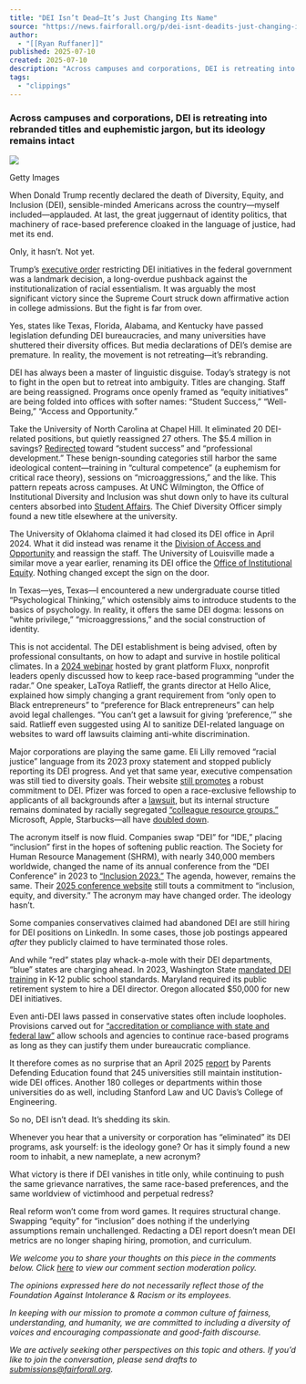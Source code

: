 ```yaml
---
title: "DEI Isn’t Dead—It’s Just Changing Its Name"
source: "https://news.fairforall.org/p/dei-isnt-deadits-just-changing-its?publication_id=415200&post_id=167998090&isFreemail=true&r=7br8e&triedRedirect=true"
author:
  - "[[Ryan Ruffaner]]"
published: 2025-07-10
created: 2025-07-10
description: "Across campuses and corporations, DEI is retreating into rebranded titles and euphemistic jargon, but its ideology remains intact"
tags:
  - "clippings"
---
```

### Across campuses and corporations, DEI is retreating into rebranded titles and euphemistic jargon, but its ideology remains intact

![](https://substackcdn.com/image/fetch/$s_!2iJT!)

Getty Images

When Donald Trump recently declared the death of Diversity, Equity, and Inclusion (DEI), sensible-minded Americans across the country—myself included—applauded. At last, the great juggernaut of identity politics, that machinery of race-based preference cloaked in the language of justice, had met its end.

Only, it hasn’t. Not yet.

Trump’s [executive order](https://www.whitehouse.gov/presidential-actions/2025/01/ending-radical-and-wasteful-government-dei-programs-and-preferencing/) restricting DEI initiatives in the federal government was a landmark decision, a long-overdue pushback against the institutionalization of racial essentialism. It was arguably the most significant victory since the Supreme Court struck down affirmative action in college admissions. But the fight is far from over.

Yes, states like Texas, Florida, Alabama, and Kentucky have passed legislation defunding DEI bureaucracies, and many universities have shuttered their diversity offices. But media declarations of DEI’s demise are premature. In reality, the movement is not retreating—it’s rebranding.

DEI has always been a master of linguistic disguise. Today’s strategy is not to fight in the open but to retreat into ambiguity. Titles are changing. Staff are being reassigned. Programs once openly framed as “equity initiatives” are being folded into offices with softer names: “Student Success,” “Well-Being,” “Access and Opportunity.”

Take the University of North Carolina at Chapel Hill. It eliminated 20 DEI-related positions, but quietly reassigned 27 others. The $5.4 million in savings? [Redirected](https://www.highereddive.com/news/unc-university-of-north-carolina-system-eliminates-59-dei-related-positions/726892/) toward “student success” and “professional development.” These benign-sounding categories still harbor the same ideological content—training in “cultural competence” (a euphemism for critical race theory), sessions on “microaggressions,” and the like. This pattern repeats across campuses. At UNC Wilmington, the Office of Institutional Diversity and Inclusion was shut down only to have its cultural centers absorbed into [Student Affairs](https://www.highereddive.com/news/dei-eliminations-cuts-offices-colleges-texas-florida-kentucky-alabama/727414/#:~:text=Texas,before%20it%20took%20effect%20Jan). The Chief Diversity Officer simply found a new title elsewhere at the university.

The University of Oklahoma claimed it had closed its DEI office in April 2024. What it did instead was rename it the [Division of Access and Opportunity](https://www.highereddive.com/news/dei-eliminations-cuts-offices-colleges-texas-florida-kentucky-alabama/727414/#:~:text=Texas,before%20it%20took%20effect%20Jan) and reassign the staff. The University of Louisville made a similar move a year earlier, renaming its DEI office the [Office of Institutional Equity](https://louisville.edu/institutionalequity/). Nothing changed except the sign on the door.

In Texas—yes, Texas—I encountered a new undergraduate course titled “Psychological Thinking,” which ostensibly aims to introduce students to the basics of psychology. In reality, it offers the same DEI dogma: lessons on “white privilege,” “microaggressions,” and the social construction of identity.

This is not accidental. The DEI establishment is being advised, often by professional consultants, on how to adapt and survive in hostile political climates. In a [2024 webinar](https://freebeacon.com/politics/left-wing-nonprofits-discuss-strategy-to-stay-under-the-radar-and-tweak-language-to-dodge-discrimination-lawsuits/) hosted by grant platform Fluxx, nonprofit leaders openly discussed how to keep race-based programming “under the radar.” One speaker, LaToya Ratlieff, the grants director at Hello Alice, explained how simply changing a grant requirement from “only open to Black entrepreneurs” to “preference for Black entrepreneurs” can help avoid legal challenges. “You can’t get a lawsuit for giving ‘preference,’” she said. Ratlieff even suggested using AI to sanitize DEI-related language on websites to ward off lawsuits claiming anti-white discrimination.

Major corporations are playing the same game. Eli Lilly removed “racial justice” language from its 2023 proxy statement and stopped publicly reporting its DEI progress. And yet that same year, executive compensation was still tied to diversity goals. Their website [still promotes](https://sustainability.lilly.com/social/dei#dei-management-approach) a robust commitment to DEI. Pfizer was forced to open a race-exclusive fellowship to applicants of all backgrounds after a [lawsuit](https://www.reuters.com/business/healthcare-pharmaceuticals/pfizer-resolves-conservative-challenge-diversity-fellowship-program-2025-01-31/), but its internal structure remains dominated by racially segregated [“colleague resource groups.”](https://www.pfizer.com/about/responsibility/diversity-and-inclusion) Microsoft, Apple, Starbucks—all have [doubled down](https://www.hrgrapevine.com/us/content/article/2025-01-21-apple-microsoft-double-down-on-dei-as-trump-begins-dei-dismantling).

The acronym itself is now fluid. Companies swap “DEI” for “IDE,” placing “inclusion” first in the hopes of softening public reaction. The Society for Human Resource Management (SHRM), with nearly 340,000 members worldwide, changed the name of its annual conference from the “DEI Conference” in 2023 to [“Inclusion 2023.”](https://www.washingtonpost.com/business/2024/05/05/dei-affirmative-action-rebrand-evolution/) The agenda, however, remains the same. Their [2025 conference website](https://conferences.shrm.org/inclusion-2025/program-overview) still touts a commitment to “inclusion, equity, and diversity.” The acronym may have changed order. The ideology hasn’t.

Some companies conservatives claimed had abandoned DEI are still hiring for DEI positions on LinkedIn. In some cases, those job postings appeared *after* they publicly claimed to have terminated those roles.

And while “red” states play whack-a-mole with their DEI departments, “blue” states are charging ahead. In 2023, Washington State [mandated DEI training](https://apnews.com/article/diversity-equity-inclusion-higher-education-597b65d8f06062cff60b2e185281870a) in K-12 public school standards. Maryland required its public retirement system to hire a DEI director. Oregon allocated $50,000 for new DEI initiatives.

Even anti-DEI laws passed in conservative states often include loopholes. Provisions carved out for [“accreditation or compliance with state and federal law”](https://www.kcrg.com/2024/04/25/iowa-universities-shutter-dei-programs-increase-civics-education/) allow schools and agencies to continue race-based programs as long as they can justify them under bureaucratic compliance.

It therefore comes as no surprise that an April 2025 [report](https://edworkforce.house.gov/uploadedfiles/mukherjee_testimony_final.pdf) by Parents Defending Education found that 245 universities still maintain institution-wide DEI offices. Another 180 colleges or departments within those universities do as well, including Stanford Law and UC Davis’s College of Engineering.

So no, DEI isn’t dead. It’s shedding its skin.

Whenever you hear that a university or corporation has “eliminated” its DEI programs, ask yourself: is the ideology gone? Or has it simply found a new room to inhabit, a new nameplate, a new acronym?

What victory is there if DEI vanishes in title only, while continuing to push the same grievance narratives, the same race-based preferences, and the same worldview of victimhood and perpetual redress?

Real reform won’t come from word games. It requires structural change. Swapping “equity” for “inclusion” does nothing if the underlying assumptions remain unchallenged. Redacting a DEI report doesn’t mean DEI metrics are no longer shaping hiring, promotion, and curriculum.

*We welcome you to share your thoughts on this piece in the comments below. Click [here](https://news.fairforall.org/about) to view our comment section moderation policy.*

*The opinions expressed here do not necessarily reflect those of the Foundation Against Intolerance & Racism or its employees.*

*In keeping with our mission to promote a common culture of fairness, understanding, and humanity, we are committed to including a diversity of voices and encouraging compassionate and good-faith discourse.*

*We are actively seeking other perspectives on this topic and others. If you’d like to join the conversation, please send drafts to [submissions@fairforall.org](https://news.fairforall.org/p/).*